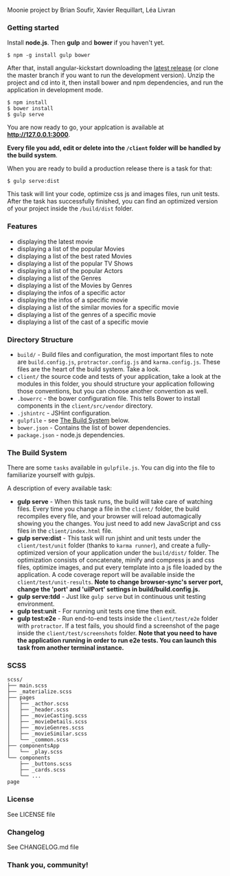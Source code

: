 Moonie project
by Brian Soufir, Xavier Requillart, Léa Livran


### Getting started

Install **node.js**. Then **gulp** and **bower** if you haven't yet.

    $ npm -g install gulp bower

After that, install angular-kickstart downloading the [latest release](https://github.com/vesparny/angular-kickstart/releases) (or clone the master branch if you want to run the development version). Unzip the project and cd into it, then install bower and npm dependencies, and run the application in development mode.

    $ npm install
    $ bower install
    $ gulp serve

You are now ready to go, your applcation is available at **http://127.0.0.1:3000**.

**Every file you add, edit or delete into the `/client` folder will be handled by the build system**.

When you are ready to build a production release there is a task for that:

    $ gulp serve:dist

This task will lint your code, optimize css js and images files, run unit tests. After the task has successfully finished, you can find an optimized version of your project inside the  `/build/dist` folder.

### Features

* displaying the latest movie
* displaying a list of the popular Movies
* displaying a list of the best rated Movies
* displaying a list of the popular TV Shows
* displaying a list of the popular Actors
* displaying a list of the Genres
* displaying a list of the Movies by Genres
* displaying the infos of a specific actor
* displaying the infos of a specific movie
* displaying a list of the similar movies for a specific movie
* displaying a list of the genres of a specific movie
* displaying a list of the cast of a specific movie

### Directory Structure

* `build/` - Build files and configuration, the most important files to note are `build.config.js`, `protractor.config.js` and `karma.config.js`. These files are the heart of the build system. Take a look.
* `client/` the source code and tests of your application, take a look at the modules in this folder, you should structure your application following those conventions, but you can choose another convention as well.
* `.bowerrc` - the bower configuration file. This tells Bower to install components in the `client/src/vendor` directory.
* `.jshintrc` - JSHint configuration.
* `gulpfile` - see [The Build System](#thebuildsystem) below.
* `bower.json` - Contains the list of bower dependencies.
* `package.json` - node.js dependencies.

### <a name="thebuildsystem"></a>The Build System

There are some `tasks` available in `gulpfile.js`. You can dig into the file to familiarize yourself with gulpjs.

A description of every available task:

* **gulp serve** - When this task runs, the build will take care of watching files. Every time you change a file in the `client/` folder, the build recompiles every file, and your browser will reload automagically showing you the changes.
You just need to add new JavaScript and css files in the `client/index.html` file.
* **gulp serve:dist** - This task will run jshint and unit tests under the `client/test/unit` folder (thanks to `karma runner`), and create a fully-optimized version of your application under the `build/dist/` folder. The optimization consists of concatenate, minify and compress js and css files, optimize images, and put every template into a js file loaded by the application.
A code coverage report will be available inside the `client/test/unit-results`.
**Note to change browser-sync's server port, change the 'port' and 'uiIPort' settings in build/build.config.js.**
* **gulp serve:tdd** - Just like `gulp serve` but in continuous unit testing environment.
* **gulp test:unit** - For running unit tests one time then exit.
* **gulp test:e2e** - Run end-to-end tests inside the `client/test/e2e` folder with `protractor`. If a test fails, you should find a screenshot of the page inside the `client/test/screenshots` folder.
**Note that you need to have the application running in order to run e2e tests. You can launch this task from another terminal instance.**

### SCSS
```
scss/
├── main.scss
├── _materialize.scss
├── pages
│   ├── _acthor.scss
│   ├── _header.scss
│   ├── _movieCasting.scss
│   ├── _movieDetails.scss
│   ├── _movieGenres.scss
│   ├── _movieSimilar.scss
│   └── _common.scss
├── componentsApp
│   └── _play.scss
└── components
    ├── _buttons.scss
    ├── _cards.scss
    └── ...
page
```
### License

See LICENSE file

### Changelog

See CHANGELOG.md file

### Thank you, community!
